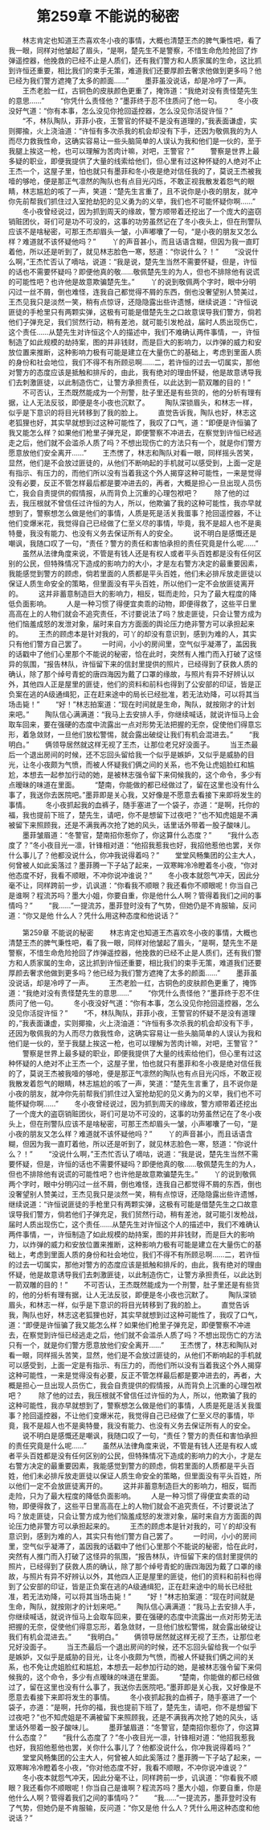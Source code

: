 # 　　第259章 不能说的秘密
　　林志肯定也知道王杰喜欢冬小夜的事情，大概也清楚王杰的脾气秉性吧，看了我一眼，同样对他皱起了眉头，“是啊，楚先生不是警察，不惜生命危险抢回了炸弹遥控器，他挽救的已经不止是人质们，还有我们警方和人质家属的生命，这比抓到许恒还重要，相比我们的束手无策，难道我们还要厚颜去奢求他做到更多吗？他已经为我们警方遮掩了太多的颜面……”
　　墨菲虽没说话，却是冷哼了一声。
　　王杰老脸一红，古铜色的皮肤颜色更重了，掩饰道：“我绝对没有责怪楚先生的意思……”
　　“你凭什么责怪他？”墨菲终于忍不住质问了他一句。
　　冬小夜没好气道：“你有本事，怎么没见你抢回遥控器，怎么没见你活捉许恒？”
　　“不，林队陶队，菲菲小夜，王警官的怀疑不是没有道理的，”我表面谦虚，实则揶揄，火上浇油道：“许恒有多次杀我的机会却没有下手，还因为敬佩我的为人而尽力救我性命，这确实容易让一些头脑简单的人误认为我和他们是一伙的，至于我腿上挨这一枪，也可以理解为苦肉计嘛，对吧，王警官？”
　　警察是世界上最多疑的职业，即便我提供了大量的线索给他们，但心里有过这种怀疑的人绝对不止王杰一个，这屋子里，怕也就只有墨菲和冬小夜是绝对信任我的了，莫说王杰被我噎的够呛，便是那正气凛然的陶队也有点目光闪烁，不敢正视我散发着怨气的眼睛，林志尴尬的咳了一声，笑道：“楚先生言重了，且不说你是小夜的朋友，就冲你先前帮我们抓住过入室抢劫犯的见义勇为的义举，我们也不可能怀疑你啊……”
　　冬小夜曾经说过，因为抓到周天的缘故，警方顺带着还挖出了一个庞大的盗窃销赃团伙，哥们可是功不可没的，这事的功劳虽然记在了冬小夜头上，但在刑警队应该不是啥秘密，可那王杰却眉头一皱，小声嘟囔了一句，“是小夜的朋友又怎么样？难道就不该怀疑他吗？”
　　丫的声音甚小，而且话语含糊，但因为我一直盯着他，所以还是听到了，就见林志脸色一寒，怒道：“你说什么？！”
　　“没说什么啊，”王杰忙否认了嘀咕，说道：“我是说，楚先生当然不需要怀疑，但是，许恒的话也不需要怀疑吗？即便他真的敬……敬佩楚先生的为人，但也不排除他有说谎的可能性吧？也许他是故意欺骗楚先生。”
　　丫的说到敬佩两个字时，眼中分明闪过一丝不屑，倒也难怪，连我自己都觉得不屑的东西，倒也没奢望别人赞美过，王杰见我只是淡然一笑，稍有点惊讶，还隐隐露出些许遗憾，继续说道：“许恒说匪徒的手枪里只有两颗实弹，这极有可能是借楚先生之口故意误导我们警方，倘若他们子弹充足，我们贸然行动，稍有差池，就可能引发枪战，届时人质出现伤亡，这个责任……从楚先生对许恒这个人的描述中，我们不难确认两件事情，一，许恒制造了如此规模的劫持案，图的并非钱财，而是巨大的影响力，以炸弹的威力和安放位置来推断，这种影响力极有可能是建立在大量伤亡的基础上，考虑到里面人质的身份和社会地位，我们不得不有所顾忌啊……二，若许恒的过去一切属实，那他对警方的态度应该是抵触和排斥的，由此，我有绝对的理由怀疑，他是故意诱导我们去刺激匪徒，以此制造伤亡，让警方承担责任，以此达到一箭双雕的目的！”
　　不可否认，王杰既然能成为一个刑警，肚子里还是有些货的，他的分析有理有据，让人无法反驳，即便是冬小夜也沉默了。
　　陶队深锁眉头，和林志一样，似乎是下意识的将目光转移到了我的脸上。
　　直觉告诉我，陶队也好，林志这老狐狸也好，其实早就想到过这种可能性了，我叹了口气，道：“即便是许恒骗了我又能怎么样？如果他们枪里子弹充足，即便警察不冲进去，在察觉到许恒已经逃走之后，他们就不会滥杀人质了吗？不想出现伤亡的方法只有一个，就是你们警方愿意放他们安全离开……”
　　王杰愣了，林志和陶队对看一眼，同样摇头苦笑，显然，他们是不会放过匪徒的，从他们不断响起的手机就可以感受到，上面一定是有指示、有压力的，而他们所以没有当着我这个外人揭穿这种可能性，一来是觉得没有必要，反正不管怎样最后都是要冲进去的，再者，大概是担心一旦出现人员伤亡，我会自责提供的假情报，从而背负上沉重的心理包袱吧？
　　除了他的过去，我压根就不曾信任过许恒的为人，所以，他欺骗了我的这种可能性，我亦早就想到了，警察想怎么做是他们的事情，人质是死是活关我蛋事？抢回遥控器，不让他们变爆米花，我觉得自己已经做了仁至义尽的事情，毕竟，我不是超人也不是奥特曼，我没有能力、也没有义务去保证所有人的安全。
　　说不明白是感慨还是嘲讽，我随口叹了一句，“责任？警方的责任和害怕承担的责任究竟是什么呢……”
　　虽然从法律角度来说，不管是有钱人还是有权人或者平头百姓都是没有任何区别的公民，但特殊情况下造成的影响力的大小，才是左右警方决定的最重要因素，我能感觉到警方的顾虑，倘若里面的人质都是平头百姓，他们未必排斥放走匪徒以保证人质生命安全的策略，但里面没有平头百姓，所以他们一定不会放匪徒离开的。
　　这并非蓄意制造巨大的影响力，相反，铤而走险，只为了最大程度的降低负面影响。
　　人是一种习惯了得便宜卖乖的动物，即便得救了，这些平日里高高在上的人物们就会不追究责任，不讨要说法了吗？放走匪徒，只会让警方成为他们恼羞成怒的发泄对象，届时来自方方面面的舆论压力绝非警方可以承担起来的。
　　王杰的顾虑本是针对我的，可丫的却没有意识到，感到为难的人，其实只有他们警方自己罢了。
　　一时间，小小的房间里，空气似乎凝滞了，盖因我的话戳中了他们心里那个不能说的秘密，恰在此时，突然有人推门而入打破了这怪异的氛围，“报告林队，许恒留下来的信封里提供的照片，已经得到了获救人质的确认，除了那个绰号青蛇的唐四海因为戴了口罩的缘故，与照片有异不好辨认以外，其他四人正是屋里的匪徒，他们的资料和前科也得到了公安部的印证，皆是正负案在逃的A级通缉犯，正在赶来途中的局长已经批准，若无法劝降，可以将其当场击毙！”
　　“好！”林志拍案道：“现在时间就是生命，陶队，就按刚才的计划来吧。”
　　陶队信心满满道：“我马上去安排人手，你继续喊话，就说许恒马上会取车回来，要在强硬的态度中流露出一点对形势无法把握的无奈，促使他们得意忘形，着急敛财，一旦他们放松警惕，就会露出破绽让我们有机会混进去。”
　　“我明白。”
　　俩领导居然就这样无视了王杰，让那位老兄好没面子。
　　当王杰最后一个退出房间的时候，还不忘回头留给我一个似乎是嫉妒，又似乎是威胁的目光，让冬小夜颇为气愤，而被人怀疑我们俩之间的关系，也不免让虎姐脸红和尴尬，本想去一起参加行动的她，是被林志强令留下来伺候我的，这个命令，多少有点暧昧的味道在里面。
　　“楚南，你能做的都已经做过了，留在这里也没有什么事了，我送你去医院吧。”墨菲即是关心我，又好像是不愿意去看接下来即将发生的事情。
　　冬小夜抓起我的血裤子，随手塞进了一个袋子，亦道：“是啊，托你的福，我也提前下班了，楚先生，请吧，你不是想留下过夜吧？”也不知虎姐是不满被留下来照顾我，还是不满我再次抢了她的风头，话里话外带着一股子酸味儿。
　　墨菲皱眉道：“冬警官，楚南招你惹你了，你这算什么态度？”
　　“我什么态度了？”冬小夜目光一凛，针锋相对道：“他招我惹我也好，我招他惹他也罢，关你什么事儿了？他都没说什么，你冲我说得着吗？”
　　堂堂风畅集团的公主大人，何曾被人如此奚落过？墨菲腾一下子站了起来，一双寒眸冷冷瞪着冬小夜，“你对他态度不好，我看不顺眼，不冲你说冲谁说？”
　　冬小夜本就怨气冲天，因此分毫不让，同样跨前一步，讥讽道：“你看我不顺眼？我还看你不顺眼呢！你当自己是谁啊？程流苏吗？墨大小姐，你要自重，你是他什么人啊？管得着我们之间的事情吗？”
　　“我……”一提流苏，墨菲登时没有了气势，但她仍是不肯服输，反问道：“你又是他 什么人？凭什么用这种态度和他说话？”

　　第259章 不能说的秘密
　　林志肯定也知道王杰喜欢冬小夜的事情，大概也清楚王杰的脾气秉性吧，看了我一眼，同样对他皱起了眉头，“是啊，楚先生不是警察，不惜生命危险抢回了炸弹遥控器，他挽救的已经不止是人质们，还有我们警方和人质家属的生命，这比抓到许恒还重要，相比我们的束手无策，难道我们还要厚颜去奢求他做到更多吗？他已经为我们警方遮掩了太多的颜面……”
　　墨菲虽没说话，却是冷哼了一声。
　　王杰老脸一红，古铜色的皮肤颜色更重了，掩饰道：“我绝对没有责怪楚先生的意思……”
　　“你凭什么责怪他？”墨菲终于忍不住质问了他一句。
　　冬小夜没好气道：“你有本事，怎么没见你抢回遥控器，怎么没见你活捉许恒？”
　　“不，林队陶队，菲菲小夜，王警官的怀疑不是没有道理的，”我表面谦虚，实则揶揄，火上浇油道：“许恒有多次杀我的机会却没有下手，还因为敬佩我的为人而尽力救我性命，这确实容易让一些头脑简单的人误认为我和他们是一伙的，至于我腿上挨这一枪，也可以理解为苦肉计嘛，对吧，王警官？”
　　警察是世界上最多疑的职业，即便我提供了大量的线索给他们，但心里有过这种怀疑的人绝对不止王杰一个，这屋子里，怕也就只有墨菲和冬小夜是绝对信任我的了，莫说王杰被我噎的够呛，便是那正气凛然的陶队也有点目光闪烁，不敢正视我散发着怨气的眼睛，林志尴尬的咳了一声，笑道：“楚先生言重了，且不说你是小夜的朋友，就冲你先前帮我们抓住过入室抢劫犯的见义勇为的义举，我们也不可能怀疑你啊……”
　　冬小夜曾经说过，因为抓到周天的缘故，警方顺带着还挖出了一个庞大的盗窃销赃团伙，哥们可是功不可没的，这事的功劳虽然记在了冬小夜头上，但在刑警队应该不是啥秘密，可那王杰却眉头一皱，小声嘟囔了一句，“是小夜的朋友又怎么样？难道就不该怀疑他吗？”
　　丫的声音甚小，而且话语含糊，但因为我一直盯着他，所以还是听到了，就见林志脸色一寒，怒道：“你说什么？！”
　　“没说什么啊，”王杰忙否认了嘀咕，说道：“我是说，楚先生当然不需要怀疑，但是，许恒的话也不需要怀疑吗？即便他真的敬……敬佩楚先生的为人，但也不排除他有说谎的可能性吧？也许他是故意欺骗楚先生。”
　　丫的说到敬佩两个字时，眼中分明闪过一丝不屑，倒也难怪，连我自己都觉得不屑的东西，倒也没奢望别人赞美过，王杰见我只是淡然一笑，稍有点惊讶，还隐隐露出些许遗憾，继续说道：“许恒说匪徒的手枪里只有两颗实弹，这极有可能是借楚先生之口故意误导我们警方，倘若他们子弹充足，我们贸然行动，稍有差池，就可能引发枪战，届时人质出现伤亡，这个责任……从楚先生对许恒这个人的描述中，我们不难确认两件事情，一，许恒制造了如此规模的劫持案，图的并非钱财，而是巨大的影响力，以炸弹的威力和安放位置来推断，这种影响力极有可能是建立在大量伤亡的基础上，考虑到里面人质的身份和社会地位，我们不得不有所顾忌啊……二，若许恒的过去一切属实，那他对警方的态度应该是抵触和排斥的，由此，我有绝对的理由怀疑，他是故意诱导我们去刺激匪徒，以此制造伤亡，让警方承担责任，以此达到一箭双雕的目的！”
　　不可否认，王杰既然能成为一个刑警，肚子里还是有些货的，他的分析有理有据，让人无法反驳，即便是冬小夜也沉默了。
　　陶队深锁眉头，和林志一样，似乎是下意识的将目光转移到了我的脸上。
　　直觉告诉我，陶队也好，林志这老狐狸也好，其实早就想到过这种可能性了，我叹了口气，道：“即便是许恒骗了我又能怎么样？如果他们枪里子弹充足，即便警察不冲进去，在察觉到许恒已经逃走之后，他们就不会滥杀人质了吗？不想出现伤亡的方法只有一个，就是你们警方愿意放他们安全离开……”
　　王杰愣了，林志和陶队对看一眼，同样摇头苦笑，显然，他们是不会放过匪徒的，从他们不断响起的手机就可以感受到，上面一定是有指示、有压力的，而他们所以没有当着我这个外人揭穿这种可能性，一来是觉得没有必要，反正不管怎样最后都是要冲进去的，再者，大概是担心一旦出现人员伤亡，我会自责提供的假情报，从而背负上沉重的心理包袱吧？
　　除了他的过去，我压根就不曾信任过许恒的为人，所以，他欺骗了我的这种可能性，我亦早就想到了，警察想怎么做是他们的事情，人质是死是活关我蛋事？抢回遥控器，不让他们变爆米花，我觉得自己已经做了仁至义尽的事情，毕竟，我不是超人也不是奥特曼，我没有能力、也没有义务去保证所有人的安全。
　　说不明白是感慨还是嘲讽，我随口叹了一句，“责任？警方的责任和害怕承担的责任究竟是什么呢……”
　　虽然从法律角度来说，不管是有钱人还是有权人或者平头百姓都是没有任何区别的公民，但特殊情况下造成的影响力的大小，才是左右警方决定的最重要因素，我能感觉到警方的顾虑，倘若里面的人质都是平头百姓，他们未必排斥放走匪徒以保证人质生命安全的策略，但里面没有平头百姓，所以他们一定不会放匪徒离开的。
　　这并非蓄意制造巨大的影响力，相反，铤而走险，只为了最大程度的降低负面影响。
　　人是一种习惯了得便宜卖乖的动物，即便得救了，这些平日里高高在上的人物们就会不追究责任，不讨要说法了吗？放走匪徒，只会让警方成为他们恼羞成怒的发泄对象，届时来自方方面面的舆论压力绝非警方可以承担起来的。
　　王杰的顾虑本是针对我的，可丫的却没有意识到，感到为难的人，其实只有他们警方自己罢了。
　　一时间，小小的房间里，空气似乎凝滞了，盖因我的话戳中了他们心里那个不能说的秘密，恰在此时，突然有人推门而入打破了这怪异的氛围，“报告林队，许恒留下来的信封里提供的照片，已经得到了获救人质的确认，除了那个绰号青蛇的唐四海因为戴了口罩的缘故，与照片有异不好辨认以外，其他四人正是屋里的匪徒，他们的资料和前科也得到了公安部的印证，皆是正负案在逃的A级通缉犯，正在赶来途中的局长已经批准，若无法劝降，可以将其当场击毙！”
　　“好！”林志拍案道：“现在时间就是生命，陶队，就按刚才的计划来吧。”
　　陶队信心满满道：“我马上去安排人手，你继续喊话，就说许恒马上会取车回来，要在强硬的态度中流露出一点对形势无法把握的无奈，促使他们得意忘形，着急敛财，一旦他们放松警惕，就会露出破绽让我们有机会混进去。”
　　“我明白。”
　　俩领导居然就这样无视了王杰，让那位老兄好没面子。
　　当王杰最后一个退出房间的时候，还不忘回头留给我一个似乎是嫉妒，又似乎是威胁的目光，让冬小夜颇为气愤，而被人怀疑我们俩之间的关系，也不免让虎姐脸红和尴尬，本想去一起参加行动的她，是被林志强令留下来伺候我的，这个命令，多少有点暧昧的味道在里面。
　　“楚南，你能做的都已经做过了，留在这里也没有什么事了，我送你去医院吧。”墨菲即是关心我，又好像是不愿意去看接下来即将发生的事情。
　　冬小夜抓起我的血裤子，随手塞进了一个袋子，亦道：“是啊，托你的福，我也提前下班了，楚先生，请吧，你不是想留下过夜吧？”也不知虎姐是不满被留下来照顾我，还是不满我再次抢了她的风头，话里话外带着一股子酸味儿。
　　墨菲皱眉道：“冬警官，楚南招你惹你了，你这算什么态度？”
　　“我什么态度了？”冬小夜目光一凛，针锋相对道：“他招我惹我也好，我招他惹他也罢，关你什么事儿了？他都没说什么，你冲我说得着吗？”
　　堂堂风畅集团的公主大人，何曾被人如此奚落过？墨菲腾一下子站了起来，一双寒眸冷冷瞪着冬小夜，“你对他态度不好，我看不顺眼，不冲你说冲谁说？”
　　冬小夜本就怨气冲天，因此分毫不让，同样跨前一步，讥讽道：“你看我不顺眼？我还看你不顺眼呢！你当自己是谁啊？程流苏吗？墨大小姐，你要自重，你是他什么人啊？管得着我们之间的事情吗？”
　　“我……”一提流苏，墨菲登时没有了气势，但她仍是不肯服输，反问道：“你又是他 什么人？凭什么用这种态度和他说话？”
